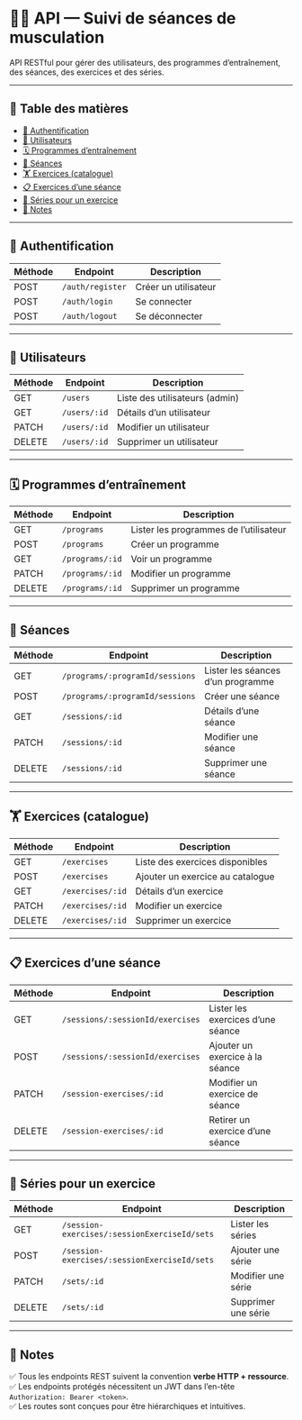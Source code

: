 # 🏋️‍♂️ API — Suivi de séances de musculation

API RESTful pour gérer des utilisateurs, des programmes d’entraînement, des séances, des exercices et des séries.

---

## 📄 Table des matières

- [🔗 Authentification](#-authentification)
- [👤 Utilisateurs](#-utilisateurs)
- [🗓️ Programmes d’entraînement](#-programmes-dentraînement)
- [📝 Séances](#-séances)
- [🏋️ Exercices (catalogue)](#-exercices-catalogue)
- [📋 Exercices d’une séance](#-exercices-dune-séance)
- [🔁 Séries pour un exercice](#-séries-pour-un-exercice)
- [🔷 Notes](#-notes)

---

## 🔗 Authentification

| Méthode | Endpoint           | Description                 |
|---------|--------------------|-----------------------------|
| POST    | `/auth/register`   | Créer un utilisateur        |
| POST    | `/auth/login`      | Se connecter                |
| POST    | `/auth/logout`     | Se déconnecter              |

---

## 👤 Utilisateurs

| Méthode | Endpoint           | Description                        |
|---------|--------------------|------------------------------------|
| GET     | `/users`           | Liste des utilisateurs (admin)    |
| GET     | `/users/:id`       | Détails d’un utilisateur          |
| PATCH   | `/users/:id`       | Modifier un utilisateur           |
| DELETE  | `/users/:id`       | Supprimer un utilisateur          |

---

## 🗓️ Programmes d’entraînement

| Méthode | Endpoint           | Description                              |
|---------|--------------------|------------------------------------------|
| GET     | `/programs`        | Lister les programmes de l’utilisateur |
| POST    | `/programs`        | Créer un programme                     |
| GET     | `/programs/:id`    | Voir un programme                      |
| PATCH   | `/programs/:id`    | Modifier un programme                  |
| DELETE  | `/programs/:id`    | Supprimer un programme                 |

---

## 📝 Séances

| Méthode | Endpoint                                 | Description                        |
|---------|------------------------------------------|------------------------------------|
| GET     | `/programs/:programId/sessions`         | Lister les séances d’un programme |
| POST    | `/programs/:programId/sessions`         | Créer une séance                   |
| GET     | `/sessions/:id`                         | Détails d’une séance              |
| PATCH   | `/sessions/:id`                         | Modifier une séance               |
| DELETE  | `/sessions/:id`                         | Supprimer une séance              |

---

## 🏋️ Exercices (catalogue)

| Méthode | Endpoint           | Description                          |
|---------|--------------------|--------------------------------------|
| GET     | `/exercises`       | Liste des exercices disponibles      |
| POST    | `/exercises`       | Ajouter un exercice au catalogue    |
| GET     | `/exercises/:id`   | Détails d’un exercice               |
| PATCH   | `/exercises/:id`   | Modifier un exercice                |
| DELETE  | `/exercises/:id`   | Supprimer un exercice               |

---

## 📋 Exercices d’une séance

| Méthode | Endpoint                                 | Description                       |
|---------|------------------------------------------|-----------------------------------|
| GET     | `/sessions/:sessionId/exercises`        | Lister les exercices d’une séance|
| POST    | `/sessions/:sessionId/exercises`        | Ajouter un exercice à la séance |
| PATCH   | `/session-exercises/:id`                | Modifier un exercice de séance  |
| DELETE  | `/session-exercises/:id`                | Retirer un exercice d’une séance|

---

## 🔁 Séries pour un exercice

| Méthode | Endpoint                                             | Description                   |
|---------|------------------------------------------------------|-------------------------------|
| GET     | `/session-exercises/:sessionExerciseId/sets`        | Lister les séries             |
| POST    | `/session-exercises/:sessionExerciseId/sets`        | Ajouter une série             |
| PATCH   | `/sets/:id`                                          | Modifier une série            |
| DELETE  | `/sets/:id`                                          | Supprimer une série           |

---

## 🔷 Notes

✅ Tous les endpoints REST suivent la convention **verbe HTTP + ressource**.  
✅ Les endpoints protégés nécessitent un JWT dans l’en-tête `Authorization: Bearer <token>`.  
✅ Les routes sont conçues pour être hiérarchiques et intuitives. 